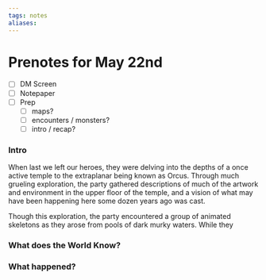 ```yaml
---
tags: notes
aliases:
---
```


# Prenotes for May 22nd
- [ ] DM Screen
- [ ] Notepaper
- [ ] Prep
	- [ ] maps?
	- [ ] encounters / monsters?
	- [ ] intro / recap?

### Intro

When last we left our heroes, they were delving into the depths of a once active temple to the extraplanar being known as Orcus. Through much grueling exploration, the party gathered descriptions of much of the artwork and environment in the upper floor of the temple, and a vision of what may have been happening here some dozen years ago was cast. 

Though this exploration, the party encountered a group of animated skeletons as they arose from pools of dark murky waters. While they 

### What does the World Know?


### What happened?